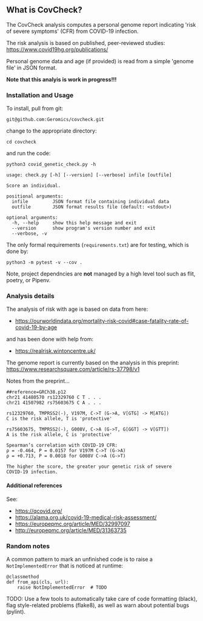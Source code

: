 
## What is CovCheck?

The CovCheck analysis computes a personal genome report indicating
'risk of severe symptoms' (CFR) from COVID-19 infection.

The risk analysis is based on published, peer-reviewed studies:
https://www.covid19hg.org/publications/

Personal genome data and age (if provided) is read from a simple
'genome file' in JSON format.

**Note that this analyis is work in progress!!!**



### Installation and Usage

To install, pull from git:

    git@github.com:Geromics/covcheck.git


change to the appropriate directory:

    cd covcheck


and run the code:

    python3 covid_genetic_check.py -h

    usage: check.py [-h] [--version] [--verbose] infile [outfile]

    Score an individual.

    positional arguments:
      infile         JSON format file containing individual data
      outfile        JSON format results file (default: <stdout>)

    optional arguments:
      -h, --help     show this help message and exit
      --version      show program's version number and exit
      --verbose, -v


The only formal requirements (`requirements.txt`) are for testing,
which is done by:

    python3 -m pytest -v --cov .


Note, project dependncies are **not** managed by a high level tool
such as flit, poetry, or Pipenv.



### Analysis details

The analysis of risk with age is based on data from here:
* https://ourworldindata.org/mortality-risk-covid#case-fatality-rate-of-covid-19-by-age

and has been done with help from:
* https://realrisk.wintoncentre.uk/

The genome report is currently based on the analysis in this preprint:
https://www.researchsquare.com/article/rs-37798/v1


Notes from the preprint...

    ##reference=GRCh38.p12
    chr21 41480570 rs12329760 C T . . .
    chr21 41507982 rs75603675 C A . . .

    rs12329760, TMPRSS2(-), V197M, C->T (G->A, V[GTG] -> M[ATG])
    C is the risk allele, T is 'protective'

    rs75603675, TMPRSS2(-), G008V, C->A (G->T, G[GGT] -> V[GTT])
    A is the risk allele, C is 'protective'

    Spearman’s correlation with COVID-19 CFR:
    ρ = -0.464, P = 0.0157 for V197M C->T (G->A)
    ρ = +0.713, P = 0.0018 for G008V C->A (G->T)

    The higher the score, the greater your genetic risk of severe
    COVID-19 infection.



#### Additional references

See:
* https://qcovid.org/
* https://alama.org.uk/covid-19-medical-risk-assessment/
* https://europepmc.org/article/MED/32997097
* http://europepmc.org/article/MED/31363735



### Random notes

A common pattern to mark an unfinished code is to raise a
`NotImplementedError` that is noticed at runtime:

    @classmethod
    def from_api(cls, url):
        raise NotImplementedError  # TODO

TODO: Use a few tools to automatically take care of code formatting
(black), flag style-related problems (flake8), as well as warn about
potential bugs (pylint).


